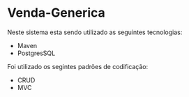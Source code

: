 # Venda-Generica

Neste sistema esta sendo utilizado as seguintes tecnologias:
* Maven
* PostgresSQL

Foi utilizado os segintes padrões de codificação:
* CRUD
* MVC
